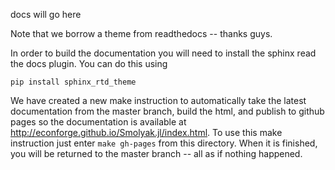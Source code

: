 docs will go here

Note that we borrow a theme from readthedocs -- thanks guys.

In order to build the documentation you will need to install the sphinx read the docs plugin. You can do this using

```
pip install sphinx_rtd_theme
```

We have created a new make instruction to automatically take the latest documentation from the master branch, build the html, and publish to github pages so the documentation is available at http://econforge.github.io/Smolyak.jl/index.html. To use this make instruction just enter `make gh-pages` from this directory. When it is finished, you will be returned to the master branch -- all as if nothing happened.
